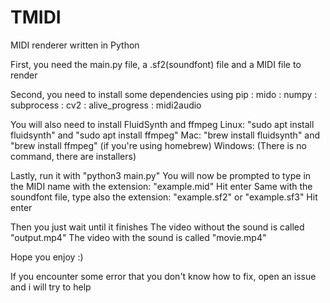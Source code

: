# TMIDI
MIDI renderer written in Python

First, you need the main.py file, a .sf2(soundfont) file and a MIDI file to render

Second, you need to install some dependencies using pip
 : mido
 : numpy
 : subprocess
 : cv2
 : alive_progress
 : midi2audio

You will also need to install FluidSynth and ffmpeg
Linux: "sudo apt install fluidsynth" and "sudo apt install ffmpeg"
Mac: "brew install fluidsynth" and "brew install ffmpeg" (if you're using homebrew)
Windows: (There is no command, there are installers)

Lastly, run it with "python3 main.py"
You will now be prompted to type in the MIDI name with the extension: "example.mid"
Hit enter
Same with the soundfont file, type also the extension: "example.sf2" or "example.sf3"
Hit enter

Then you just wait until it finishes
The video without the sound is called "output.mp4"
The video with the sound is called "movie.mp4"

Hope you enjoy :)



If you encounter some error that you don't know how to fix, open an issue and i will try to help



